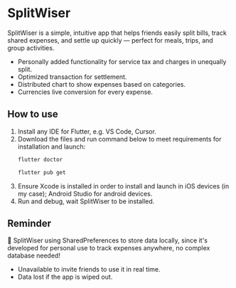 # SplitWiser

SplitWiser is a simple, intuitive app that helps friends easily split bills, track shared expenses, and settle up quickly — perfect for meals, trips, and group activities.

- Personally added functionality for service tax and charges in unequally split.
- Optimized transaction for settlement.
- Distributed chart to show expenses based on categories.
- Currencies live conversion for every expense.

## How to use
1. Install any IDE for Flutter, e.g. VS Code, Cursor.
2. Download the files and run command below to meet requirements for installation and launch:
    ```bash
   flutter doctor
   ```
    ```bash
   flutter pub get
   ```  
3. Ensure Xcode is installed in order to install and launch in iOS devices (in my case); Android Studio for android devices.
4. Run and debug, wait SplitWiser to be installed.

## Reminder
💾 SplitWiser using SharedPreferences to store data locally, since it's developed for personal use to track expenses anywhere, no complex database needed!
- Unavailable to invite friends to use it in real time.
- Data lost if the app is wiped out.
